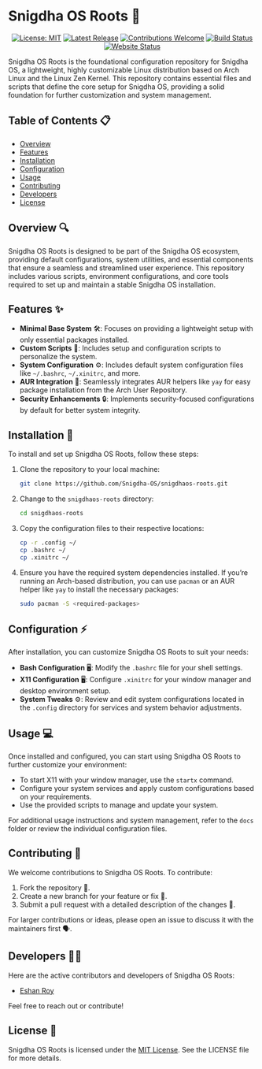 # Snigdha OS Roots 🌱

<p align="center">  
  <a href="LICENSE"><img src="https://img.shields.io/badge/License-MIT-yellow.svg?style=for-the-badge" alt="License: MIT"></a>  
  <a href="https://github.com/Snigdha-OS/snigdhaos-roots/releases"><img src="https://img.shields.io/github/v/release/Snigdha-OS/snigdhaos-roots?style=for-the-badge" alt="Latest Release"></a>  
  <a href="https://github.com/Snigdha-OS/snigdhaos-roots/issues"><img src="https://img.shields.io/badge/contributions-welcome-brightgreen.svg?style=for-the-badge" alt="Contributions Welcome"></a>  
  <a href="https://github.com/Snigdha-OS/snigdhaos-roots/actions"><img src="https://img.shields.io/github/actions/workflow/status/Snigdha-OS/snigdhaos-roots/cz.yml?branch=master&style=for-the-badge" alt="Build Status"></a>  
  <a href="https://snigdha-os.github.io"><img src="https://img.shields.io/website?url=https%3A%2F%2Fsnigdha-os.github.io&style=for-the-badge" alt="Website Status"></a>  
</p>  

Snigdha OS Roots is the foundational configuration repository for Snigdha OS, a lightweight, highly customizable Linux distribution based on Arch Linux and the Linux Zen Kernel. This repository contains essential files and scripts that define the core setup for Snigdha OS, providing a solid foundation for further customization and system management.

## Table of Contents 📋

- [Overview](#overview)
- [Features](#features)
- [Installation](#installation)
- [Configuration](#configuration)
- [Usage](#usage)
- [Contributing](#contributing)
- [Developers](#developers)
- [License](#license)

## Overview 🔍

Snigdha OS Roots is designed to be part of the Snigdha OS ecosystem, providing default configurations, system utilities, and essential components that ensure a seamless and streamlined user experience. This repository includes various scripts, environment configurations, and core tools required to set up and maintain a stable Snigdha OS installation.

## Features ✨

- **Minimal Base System** 🛠️: Focuses on providing a lightweight setup with only essential packages installed.
- **Custom Scripts** 📝: Includes setup and configuration scripts to personalize the system.
- **System Configuration** ⚙️: Includes default system configuration files like `~/.bashrc`, `~/.xinitrc`, and more.
- **AUR Integration** 🔌: Seamlessly integrates AUR helpers like `yay` for easy package installation from the Arch User Repository.
- **Security Enhancements** 🔒: Implements security-focused configurations by default for better system integrity.

## Installation 🚀

To install and set up Snigdha OS Roots, follow these steps:

1. Clone the repository to your local machine:
   ```bash
   git clone https://github.com/Snigdha-OS/snigdhaos-roots.git
   ```

2. Change to the `snigdhaos-roots` directory:
   ```bash
   cd snigdhaos-roots
   ```

3. Copy the configuration files to their respective locations:
   ```bash
   cp -r .config ~/
   cp .bashrc ~/
   cp .xinitrc ~/
   ```

4. Ensure you have the required system dependencies installed. If you’re running an Arch-based distribution, you can use `pacman` or an AUR helper like `yay` to install the necessary packages:
   ```bash
   sudo pacman -S <required-packages>
   ```

## Configuration ⚡

After installation, you can customize Snigdha OS Roots to suit your needs:

- **Bash Configuration** 🖥️: Modify the `.bashrc` file for your shell settings.
- **X11 Configuration** 🖥️: Configure `.xinitrc` for your window manager and desktop environment setup.
- **System Tweaks** ⚙️: Review and edit system configurations located in the `.config` directory for services and system behavior adjustments.

## Usage 💻

Once installed and configured, you can start using Snigdha OS Roots to further customize your environment:

- To start X11 with your window manager, use the `startx` command.
- Configure your system services and apply custom configurations based on your requirements.
- Use the provided scripts to manage and update your system.

For additional usage instructions and system management, refer to the `docs` folder or review the individual configuration files.

## Contributing 🤝

We welcome contributions to Snigdha OS Roots. To contribute:

1. Fork the repository 🍴.
2. Create a new branch for your feature or fix 🌿.
3. Submit a pull request with a detailed description of the changes 💬.

For larger contributions or ideas, please open an issue to discuss it with the maintainers first 🗣️.

## Developers 🧑‍💻

Here are the active contributors and developers of Snigdha OS Roots:

- [Eshan Roy](https://github.com/eshanized)

Feel free to reach out or contribute!

## License 📜

Snigdha OS Roots is licensed under the [MIT License](LICENSE). See the LICENSE file for more details.